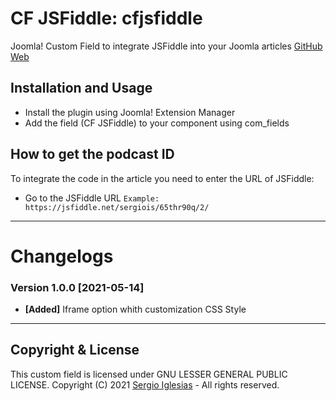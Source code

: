# CF JSFiddle: cfjsfiddle
Joomla! Custom Field to integrate JSFiddle into your Joomla articles
[GitHub Web](https://sergiois.github.io/cfjsfiddle.html "CF JSFiddle")

## Installation and Usage
* Install the plugin using Joomla! Extension Manager
* Add the field (CF JSFiddle) to your component using com_fields

## How to get the podcast ID
To integrate the code in the article you need to enter the URL of JSFiddle:
* Go to the JSFiddle URL
`Example: https://jsfiddle.net/sergiois/65thr90q/2/`

* * *

# Changelogs

### Version 1.0.0 [2021-05-14]
* **[Added]** Iframe option whith customization CSS Style

* * *

## Copyright & License
This custom field is licensed under GNU LESSER GENERAL PUBLIC LICENSE.
Copyright (C) 2021 [Sergio Iglesias](https://sergioiglesias.net) - All rights reserved.